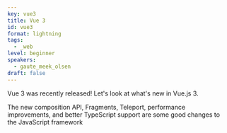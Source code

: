 ```yaml
---
key: vue3
title: Vue 3
id: vue3
format: lightning
tags:
  - _web
level: beginner
speakers:
  - gaute_meek_olsen
draft: false
---
```


Vue 3 was recently released! Let's look at what's new in Vue.js 3.

The new composition API, Fragments, Teleport, performance improvements, and better TypeScript support are some good changes to the JavaScript framework
